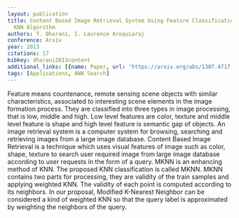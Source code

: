 ```yaml
---
layout: publication
title: Content Based Image Retrieval System Using Feature Classification With Modified
  KNN Algorithm
authors: T. Dharani, I. Laurence Aroquiaraj
conference: Arxiv
year: 2013
citations: 17
bibkey: dharani2013content
additional_links: [{name: Paper, url: 'https://arxiv.org/abs/1307.4717'}]
tags: [Applications, ANN Search]
---
```

Feature means countenance, remote sensing scene objects with similar
characteristics, associated to interesting scene elements in the image
formation process. They are classified into three types in image processing,
that is low, middle and high. Low level features are color, texture and middle
level feature is shape and high level feature is semantic gap of objects. An
image retrieval system is a computer system for browsing, searching and
retrieving images from a large image database. Content Based Image Retrieval is
a technique which uses visual features of image such as color, shape, texture
to search user required image from large image database according to user
requests in the form of a query. MKNN is an enhancing method of KNN. The
proposed KNN classification is called MKNN. MKNN contains two parts for
processing, they are validity of the train samples and applying weighted KNN.
The validity of each point is computed according to its neighbors. In our
proposal, Modified K-Nearest Neighbor can be considered a kind of weighted KNN
so that the query label is approximated by weighting the neighbors of the
query.